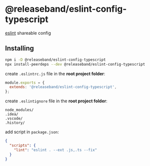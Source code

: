 # @releaseband/eslint-config-typescript

[eslint](https://github.com/eslint/eslint) shareable config

## Installing

```bash
npm i -D @releaseband/eslint-config-typescript
npx install-peerdeps --dev @releaseband/eslint-config-typescript
```

create `.eslintrc.js` file in the **root project folder**:

```js
module.exports = {
  extends: '@releaseband/eslint-config-typescript',
};
```

create `.eslintignore` file in the **root project folder**:

```text
node_modules/
.idea/
.vscode/
.history/
```

add script in `package.json`:

```json
{
  "scripts": {
    "lint": "eslint . --ext .js,.ts --fix"
  }
}
```
